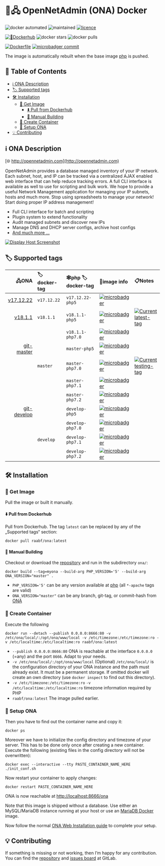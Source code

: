 🐳🖧 OpenNetAdmin (ONA) Docker
=====================================

![docker automated](https://img.shields.io/docker/automated/raabf/latex-versions.svg) ![maintained](https://img.shields.io/maintenance/yes/2018.svg) [![licence](https://img.shields.io/github/license/raabf/ona-docker.svg)](https://gitlab.com/raabf/ona-docker/blob/master/LICENSE) 

[![🐋Dockerhub](https://img.shields.io/badge/🐋Dockerhub-🖧raabf/ona-yellow.svg "Dockerhub")](https://hub.docker.com/r/raabf/ona) ![docker stars](https://img.shields.io/docker/stars/raabf/ona.svg) ![docker pulls](https://img.shields.io/docker/pulls/raabf/ona.svg)

[![Dockerfile](https://img.shields.io/badge/🗎-Dockerfile-orange.svg)](https://gitlab.com/raabf/ona-docker/blob/master/ona/Dockerfile "Dockerfile") [![microbadger commit](https://images.microbadger.com/badges/commit/raabf/ona.svg)](https://gitlab.com/raabf/ona/ "Repository")

The image is automatically rebuilt when the base image [php](https://hub.docker.com/_/php/) is pushed.

## 📑️ Table of Contents
<!-- MarkdownTOC -->

+ [ℹ️ ONA Description](#-ona-description)
+ [🏷 Supported tags](#-supported-tags)
+ [🛠 Installation](#-installation)
    - [📀 Get Image](#-get-image)
        * [⬇️ Pull from Dockerhub](#-pull-from-dockerhub)
        * [🔨 Manual Building](#-manual-building)
    - [🎽 Create Container](#-create-container)
    - [🚢 Setup ONA](#-setup-ona)
+ [💡 Contributing](#-contributing)

<!-- /MarkdownTOC -->

## ℹ️ ONA Description

[🌐 http://opennetadmin.com](http://opennetadmin.com)

OpenNetAdmin provides a database managed inventory of your IP network. Each subnet, host, and IP can be tracked via a centralized AJAX enabled web interface that can help reduce tracking errors. A full CLI interface is available as well to use for scripting and bulk work. We hope to provide a useful Network Management application for managing your IP subnets, hosts and much more. Stop using spreadsheets to manage your network! Start doing proper IP address management!

 + Full CLI interface for batch and scripting
 + Plugin system to extend functionality
 + Audit managed subnets and discover new IPs
 + Manage DNS and DHCP server configs, archive host configs
 + [And much more …](http://opennetadmin.com/features.html)

[![Display Host Screenshot](http://opennetadmin.com/images/display_host.png)](http://opennetadmin.com/features.html)

## 🏷 Supported tags

| 🖧ONA | 🏷docker-tag | 🕸️php 🏷docker-tag | 📀image info | 📋Notes                                |
|----------:|:------------|:------------|:-----------------|:--------------------------------------|
| [v17.12.22](https://github.com/opennetadmin/ona/tree/v17.12.22) | `v17.12.22` | `v17.12.22-php5` | [![microbadger](https://images.microbadger.com/badges/image/raabf/ona:v17.12.22-php5.svg)](https://microbadger.com/images/raabf/ona:v17.12.22-php5 "microbadger.com size and layer information") | |
| [v18.1.1](https://github.com/opennetadmin/ona/tree/v18.1.1) | `v18.1.1` | `v18.1.1-php5` | [![microbadger](https://images.microbadger.com/badges/image/raabf/ona:v18.1.1-php5.svg)](https://microbadger.com/images/raabf/ona:v18.1.1-php5 "microbadger.com size and layer information") | [![Current latest-tag](https://img.shields.io/badge/🏷-latest-yellow.svg "Current latest-tag")](https://microbadger.com/images/raabf/ona:latest) |
| | | `v18.1.1-php7.0` | [![microbadger](https://images.microbadger.com/badges/image/raabf/ona:v18.1.1-php7.0.svg)](https://microbadger.com/images/raabf/ona:v18.1.1-php7.0 "microbadger.com size and layer information") | |
| [git-master](https://github.com/opennetadmin/ona/tree/master) | | `master-php5` | [![microbadger](https://images.microbadger.com/badges/image/raabf/ona:master-php5.svg)](https://microbadger.com/images/raabf/ona:master-php5 "microbadger.com size and layer information") | |
|  | `master` | `master-php7.0` | [![microbadger](https://images.microbadger.com/badges/image/raabf/ona:master-php7.0.svg)](https://microbadger.com/images/raabf/ona:master-php7.0 "microbadger.com size and layer information") | [![Current testing-tag](https://img.shields.io/badge/🏷-testing-yellow.svg "Current testing-tag")](https://microbadger.com/images/raabf/ona:testing) |
|  | | `master-php7.1` | [![microbadger](https://images.microbadger.com/badges/image/raabf/ona:master-php7.1.svg)](https://microbadger.com/images/raabf/ona:master-php7.1 "microbadger.com size and layer information") | |
|  | | `master-php7.2` | [![microbadger](https://images.microbadger.com/badges/image/raabf/ona:master-php7.2.svg)](https://microbadger.com/images/raabf/ona:master-php7.2 "microbadger.com size and layer information") | |
| [git-develop](https://github.com/opennetadmin/ona/tree/develop) | | `develop-php5` | [![microbadger](https://images.microbadger.com/badges/image/raabf/ona:develop-php5.svg)](https://microbadger.com/images/raabf/ona:develop-php5 "microbadger.com size and layer information") | |
|  |  | `develop-php7.0` | [![microbadger](https://images.microbadger.com/badges/image/raabf/ona:develop-php7.0.svg)](https://microbadger.com/images/raabf/ona:develop-php7.0 "microbadger.com size and layer information") | |
|  | `develop` | `develop-php7.1` | [![microbadger](https://images.microbadger.com/badges/image/raabf/ona:develop-php7.0.svg)](https://microbadger.com/images/raabf/ona:develop-php7.1 "microbadger.com size and layer information") | |
|  |  | `develop-php7.2` | [![microbadger](https://images.microbadger.com/badges/image/raabf/ona:develop-php7.2.svg)](https://microbadger.com/images/raabf/ona:develop-php7.2 "microbadger.com size and layer information") | |

## 🛠 Installation

### 📀 Get Image

Pull the image or built it manually.

#### ⬇️ Pull from Dockerhub

Pull from Dockerhub. The tag `latest` can be replaced by any of the „Supported tags“ section:

    docker pull raabf/ona:latest

#### 🔨 Manual Building

Checkout or download the [repository](https://gitlab.com/raabf/ona-docker/) and run in the subdirectory `ona/`:

    docker build --tag=myona --build-arg PHP_VERSION='5' --build-arg ONA_VERSION="master" .

 + `PHP_VERSION='5'` can be any version available at [php](https://hub.docker.com/_/php/) (all `*-apache` tags are valid)
 + `ONA_VERSION="master"` can be any branch, git-tag, or commit-hash from [ONA](https://github.com/opennetadmin)

### 🎽 Create Container

Execute the following

    docker run --detach --publish 0.0.0.0:8666:80 -v /etc/ona/local/:/opt/ona/www/local -v /etc/timezone:/etc/timezone:ro -v /etc/localtime:/etc/localtime:ro raabf/ona:latest

 + `--publish 0.0.0.0:8666:80` ONA is reachable at the interface `0.0.0.0` (=any) and the port `8666`. Adapt to your needs.
 + `-v /etc/ona/local/:/opt/ona/www/local` (Optional) `/etc/ona/local/` is the configuration directory of your ONA instance and the path must already exist. It must be a permanent storage. If omitted docker will create an own directory (use `docker inspect` to find out this directory).
 + `-v /etc/timezone:/etc/timezone:ro` `-v /etc/localtime:/etc/localtime:ro` timezone information required by PHP
 + `raabf/ona:latest` The image pulled earlier.

### 🚢 Setup ONA

Then you have to find out the container name and copy it:
    
    docker ps

Moreover we have to initialize the config directory and timezone of your server. This has to be done only once after creating a new container. Execute the following (existing files in the config directory will not be overwritten):

    docker exec --interactive --tty PASTE_CONTAINER_NAME_HERE ./init_conf.sh

Now restart your container to apply changes:
    
    docker restart PASTE_CONTAINER_NAME_HERE

ONA is now reachable at [http://localhost:8666/ona](http://localhost:8666/ona)

Note that this image is shipped without a database. Use either an MySQL/MariaDB instance running at your host or use an [MariaDB Docker](https://hub.docker.com/_/mariadb/) image.

Now follow the normal [ONA Web Installation guide](https://github.com/opennetadmin/ona/wiki/Install#web-install-method) to complete your setup. 

## 💡 Contributing

If something is missing or not working, then I’m happy for any contribution. You can find the [repository](https://gitlab.com/raabf/ona-docker/) and [issues board](https://gitlab.com/raabf/ona-docker/issues) at GitLab.
